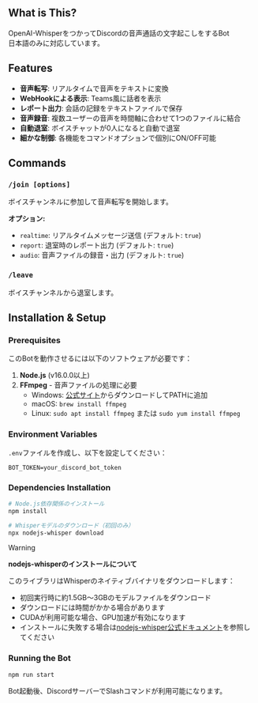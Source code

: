 ## What is This?

OpenAI-WhisperをつかってDiscordの音声通話の文字起こしをするBot<br>
日本語のみに対応しています。

## Features

- **音声転写**: リアルタイムで音声をテキストに変換
- **WebHookによる表示**: Teams風に話者を表示
- **レポート出力**: 会話の記録をテキストファイルで保存
- **音声録音**: 複数ユーザーの音声を時間軸に合わせて1つのファイルに結合
- **自動退室**: ボイスチャットが0人になると自動で退室
- **細かな制御**: 各機能をコマンドオプションで個別にON/OFF可能

## Commands

### `/join [options]`

ボイスチャンネルに参加して音声転写を開始します。

**オプション:**

- `realtime`: リアルタイムメッセージ送信 (デフォルト: `true`)
- `report`: 退室時のレポート出力 (デフォルト: `true`)
- `audio`: 音声ファイルの録音・出力 (デフォルト: `true`)

### `/leave`

ボイスチャンネルから退室します。

## Installation & Setup

### Prerequisites

このBotを動作させるには以下のソフトウェアが必要です：

1. **Node.js** (v16.0.0以上)
2. **FFmpeg** - 音声ファイルの処理に必要
   - Windows: [公式サイト](https://ffmpeg.org/download.html)からダウンロードしてPATHに追加
   - macOS: `brew install ffmpeg`
   - Linux: `sudo apt install ffmpeg` または `sudo yum install ffmpeg`

### Environment Variables

`.env`ファイルを作成し、以下を設定してください：

```env
BOT_TOKEN=your_discord_bot_token
```

### Dependencies Installation

```bash
# Node.js依存関係のインストール
npm install

# Whisperモデルのダウンロード（初回のみ）
npx nodejs-whisper download
```

> [!WARNING]
> **nodejs-whisperのインストールについて**
>
> このライブラリはWhisperのネイティブバイナリをダウンロードします：
>
> - 初回実行時に約1.5GB〜3GBのモデルファイルをダウンロード
> - ダウンロードには時間がかかる場合があります
> - CUDAが利用可能な場合、GPU加速が有効になります
> - インストールに失敗する場合は[nodejs-whisper公式ドキュメント](https://github.com/your-github/nodejs-whisper)を参照してください

### Running the Bot

```bash
npm run start
```

Bot起動後、DiscordサーバーでSlashコマンドが利用可能になります。
